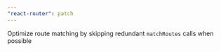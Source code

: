 ```yaml
---
"react-router": patch
---
```


Optimize route matching by skipping redundant `matchRoutes` calls when possible
